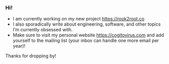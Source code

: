 ### Hi!
- I am currently working on my new project https://rook2root.co
- I also sporadically write about engineering, software, and other topics I’m currently obsessed with.
- Make sure to visit my personal website https://cogitovirus.com and add yourself to the mailing list (your inbox can handle one more email per year)!

Thanks for dropping by!



<!--
**cogitovirus/cogitovirus** is a ✨ _special_ ✨ repository because its `README.md` (this file) appears on your GitHub profile.

Here are some ideas to get you started:

- 🔭 I’m currently working on ...
- 🌱 I’m currently learning ...
- 👯 I’m looking to collaborate on ...
- 🤔 I’m looking for help with ...
- 💬 Ask me about ...
- 📫 How to reach me: ...
- 😄 Pronouns: ...
- ⚡ Fun fact: ...
-->
